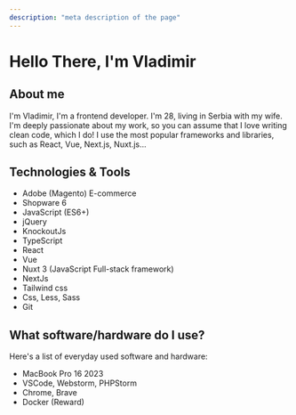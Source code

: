 ```yaml
---
description: "meta description of the page"
---
```


# Hello There, I'm Vladimir

## About me

I'm Vladimir, I'm a frontend developer. I'm 28, living in Serbia with my wife.
I'm deeply passionate about my work, so you can assume that I love writing clean
code, which I do! I use the most popular frameworks and libraries, such as
React, Vue, Next.js, Nuxt.js...

## Technologies & Tools

- Adobe (Magento) E-commerce
- Shopware 6
- JavaScript (ES6+)
- jQuery
- KnockoutJs
- TypeScript
- React
- Vue
- Nuxt 3 (JavaScript Full-stack framework)
- NextJs
- Tailwind css
- Css, Less, Sass
- Git

## What software/hardware do I use?

Here's a list of everyday used software and hardware:

- MacBook Pro 16 2023
- VSCode, Webstorm, PHPStorm
- Chrome, Brave
- Docker (Reward)
